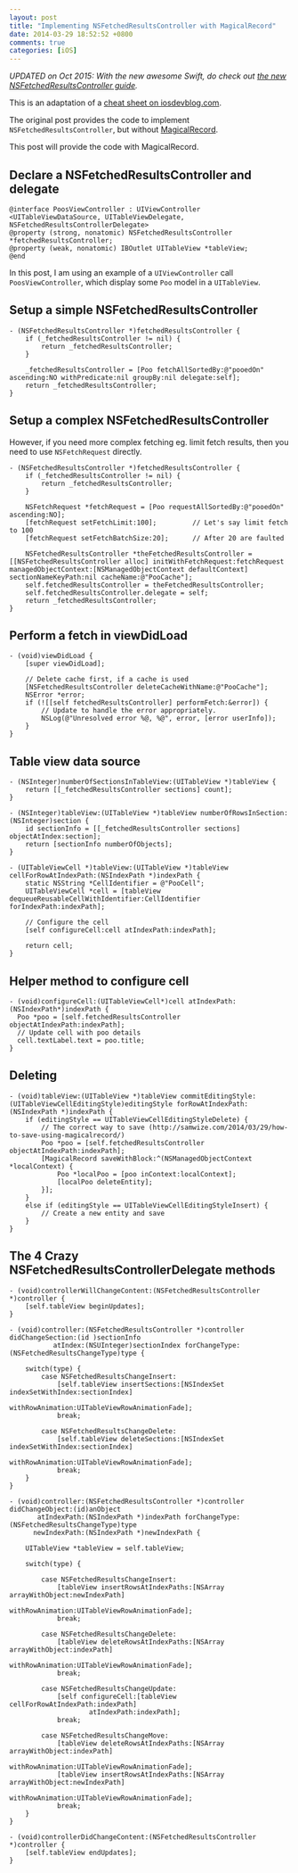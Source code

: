 ```yaml
---
layout: post
title: "Implementing NSFetchedResultsController with MagicalRecord"
date: 2014-03-29 18:52:52 +0800
comments: true
categories: [iOS]
---
```


_UPDATED on Oct 2015: With the new awesome Swift, do check out [the new NSFetchedResultsController guide](/2015/10/27/implementing-nsfetchedresultscontroller-in-swift/)._

This is an adaptation of a [cheat sheet on iosdevblog.com](http://iosdevblog.com/tag/nsfetchedresultscontroller/).

The original post provides the code to implement `NSFetchedResultsController`, but without [MagicalRecord](https://github.com/magicalpanda/MagicalRecord).

This post will provide the code with MagicalRecord.

<!-- more -->

## Declare a NSFetchedResultsController and delegate

```objc
@interface PoosViewController : UIViewController <UITableViewDataSource, UITableViewDelegate, NSFetchedResultsControllerDelegate>
@property (strong, nonatomic) NSFetchedResultsController *fetchedResultsController;
@property (weak, nonatomic) IBOutlet UITableView *tableView;
@end
```

In this post, I am using an example of a `UIViewController` call `PoosViewController`, which display some `Poo` model in a `UITableView`.


## Setup a simple NSFetchedResultsController

```objc
- (NSFetchedResultsController *)fetchedResultsController {
    if (_fetchedResultsController != nil) {
        return _fetchedResultsController;
    }

    _fetchedResultsController = [Poo fetchAllSortedBy:@"pooedOn" ascending:NO withPredicate:nil groupBy:nil delegate:self];
    return _fetchedResultsController;
}
```


## Setup a complex NSFetchedResultsController

However, if you need more complex fetching eg. limit fetch results, then you need to use `NSFetchRequest` directly.

```objc
- (NSFetchedResultsController *)fetchedResultsController {
    if (_fetchedResultsController != nil) {
        return _fetchedResultsController;
    }

    NSFetchRequest *fetchRequest = [Poo requestAllSortedBy:@"pooedOn" ascending:NO];
    [fetchRequest setFetchLimit:100];         // Let's say limit fetch to 100
    [fetchRequest setFetchBatchSize:20];      // After 20 are faulted

    NSFetchedResultsController *theFetchedResultsController = [[NSFetchedResultsController alloc] initWithFetchRequest:fetchRequest managedObjectContext:[NSManagedObjectContext defaultContext] sectionNameKeyPath:nil cacheName:@"PooCache"];
    self.fetchedResultsController = theFetchedResultsController;
    self.fetchedResultsController.delegate = self;
    return _fetchedResultsController;
}
```


## Perform a fetch in viewDidLoad

```objc
- (void)viewDidLoad {
    [super viewDidLoad];

    // Delete cache first, if a cache is used
    [NSFetchedResultsController deleteCacheWithName:@"PooCache"];
    NSError *error;
    if (![[self fetchedResultsController] performFetch:&error]) {
        // Update to handle the error appropriately.
        NSLog(@"Unresolved error %@, %@", error, [error userInfo]);
    }
}
```


## Table view data source

```objc
- (NSInteger)numberOfSectionsInTableView:(UITableView *)tableView {
    return [[_fetchedResultsController sections] count];
}

- (NSInteger)tableView:(UITableView *)tableView numberOfRowsInSection:(NSInteger)section {
    id sectionInfo = [[_fetchedResultsController sections] objectAtIndex:section];
    return [sectionInfo numberOfObjects];
}

- (UITableViewCell *)tableView:(UITableView *)tableView cellForRowAtIndexPath:(NSIndexPath *)indexPath {
    static NSString *CellIdentifier = @"PooCell";
    UITableViewCell *cell = [tableView dequeueReusableCellWithIdentifier:CellIdentifier forIndexPath:indexPath];

    // Configure the cell
    [self configureCell:cell atIndexPath:indexPath];

    return cell;
}
```


## Helper method to configure cell

```objc
- (void)configureCell:(UITableViewCell*)cell atIndexPath:(NSIndexPath*)indexPath {
  Poo *poo = [self.fetchedResultsController objectAtIndexPath:indexPath];
  // Update cell with poo details
  cell.textLabel.text = poo.title;
}
```


## Deleting

```objc
- (void)tableView:(UITableView *)tableView commitEditingStyle:(UITableViewCellEditingStyle)editingStyle forRowAtIndexPath:(NSIndexPath *)indexPath {
    if (editingStyle == UITableViewCellEditingStyleDelete) {
        // The correct way to save (http://samwize.com/2014/03/29/how-to-save-using-magicalrecord/)
        Poo *poo = [self.fetchedResultsController objectAtIndexPath:indexPath];
        [MagicalRecord saveWithBlock:^(NSManagedObjectContext *localContext) {
            Poo *localPoo = [poo inContext:localContext];
            [localPoo deleteEntity];
        }];
    }
    else if (editingStyle == UITableViewCellEditingStyleInsert) {
        // Create a new entity and save
    }
}
```


## The 4 Crazy NSFetchedResultsControllerDelegate methods

```objc
- (void)controllerWillChangeContent:(NSFetchedResultsController *)controller {
    [self.tableView beginUpdates];
}

- (void)controller:(NSFetchedResultsController *)controller didChangeSection:(id )sectionInfo
           atIndex:(NSUInteger)sectionIndex forChangeType:(NSFetchedResultsChangeType)type {

    switch(type) {
        case NSFetchedResultsChangeInsert:
            [self.tableView insertSections:[NSIndexSet indexSetWithIndex:sectionIndex]
                          withRowAnimation:UITableViewRowAnimationFade];
            break;

        case NSFetchedResultsChangeDelete:
            [self.tableView deleteSections:[NSIndexSet indexSetWithIndex:sectionIndex]
                          withRowAnimation:UITableViewRowAnimationFade];
            break;
    }
}

- (void)controller:(NSFetchedResultsController *)controller didChangeObject:(id)anObject
       atIndexPath:(NSIndexPath *)indexPath forChangeType:(NSFetchedResultsChangeType)type
      newIndexPath:(NSIndexPath *)newIndexPath {

    UITableView *tableView = self.tableView;

    switch(type) {

        case NSFetchedResultsChangeInsert:
            [tableView insertRowsAtIndexPaths:[NSArray arrayWithObject:newIndexPath]
                             withRowAnimation:UITableViewRowAnimationFade];
            break;

        case NSFetchedResultsChangeDelete:
            [tableView deleteRowsAtIndexPaths:[NSArray arrayWithObject:indexPath]
                             withRowAnimation:UITableViewRowAnimationFade];
            break;

        case NSFetchedResultsChangeUpdate:
            [self configureCell:[tableView cellForRowAtIndexPath:indexPath]
                    atIndexPath:indexPath];
            break;

        case NSFetchedResultsChangeMove:
            [tableView deleteRowsAtIndexPaths:[NSArray arrayWithObject:indexPath]
                             withRowAnimation:UITableViewRowAnimationFade];
            [tableView insertRowsAtIndexPaths:[NSArray arrayWithObject:newIndexPath]
                             withRowAnimation:UITableViewRowAnimationFade];
            break;
    }
}

- (void)controllerDidChangeContent:(NSFetchedResultsController *)controller {
    [self.tableView endUpdates];
}
```

